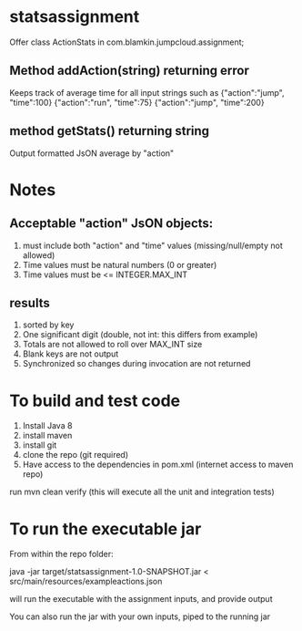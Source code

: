 # statsassignment

Offer class ActionStats
in com.blamkin.jumpcloud.assignment;

## Method addAction(string) returning error
Keeps track of average time for all input strings such as
{"action":"jump", "time":100}
{"action":"run", "time":75}
{"action":"jump", "time":200}

## method getStats() returning string
Output formatted JsON average by "action"

# Notes

## Acceptable "action" JsON objects:
1) must include both "action" and "time" values (missing/null/empty not allowed)
2) Time values must be natural numbers (0 or greater)
3) Time values must be <= INTEGER.MAX_INT

## results
1) sorted by key
2) One significant digit (double, not int: this differs from example)
3) Totals are not allowed to roll over MAX_INT size
4) Blank keys are not output
5) Synchronized so changes during invocation are not returned 

# To build and test code
1) Install Java 8
2) install maven
3) install git
4) clone the repo (git required)
5) Have access to the dependencies in pom.xml (internet access to maven repo)

run mvn clean verify (this will execute all the unit and integration tests)

# To run the executable jar
From within the repo folder:

java -jar target/statsassignment-1.0-SNAPSHOT.jar < src/main/resources/exampleactions.json

will run the executable with the assignment inputs, and provide output

You can also run the jar with your own inputs, piped to the running jar

